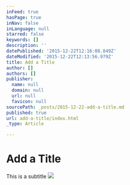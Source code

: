 ```yaml
---
inFeed: true
hasPage: true
inNav: false
inLanguage: null
starred: false
keywords: []
description: ''
datePublished: '2015-12-22T12:16:08.849Z'
dateModified: '2015-12-22T12:13:56.979Z'
title: Add a Title
author: []
authors: []
publisher:
  name: null
  domain: null
  url: null
  favicon: null
sourcePath: _posts/2015-12-22-add-a-title.md
published: true
url: add-a-title/index.html
_type: Article

---
```

# Add a Title

This is a subtitle
![](https://the-grid-user-content.s3-us-west-2.amazonaws.com/95020ff7-d374-42ed-8cc0-9284f909f141.jpg)